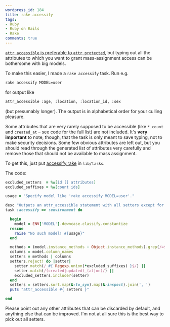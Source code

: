 ```yaml
---
wordpress_id: 184
title: rake accessify
tags:
- Ruby
- Ruby on Rails
- Rake
comments: true
---
```

<a href="http://somethinglearned.com/articles/2006/05/24/best-practices-a-strong-case-for-attr_accessible-part-2"><code>attr_accessible</code> is preferable to <code>attr_protected</code></a>, but typing out all the attributes to which you want to grant mass-assignment access can be bothersome with big models.

To make this easier, I made a <code>rake accessify</code> task. Run e.g.

``` bash
rake accessify MODEL=user
```
for output like

``` bash
attr_accessible :age, :location, :location_id, :sex
```
(but presumably longer). The output is in alphabetical order for your culling pleasure.

<!--more-->

Some attributes that are very rarely supposed to be accessible (like <code>*_count</code> and <code>created_at</code> – see code for the full list) are not included. It's <strong>very important</strong> to note, though, that the task is only meant to save typing, not to make security decisions. Some few obvious attributes are left out, but you should read through the generated list of attributes very carefully and remove those that should not be available to mass assignment.

To get this, just put <a href="https://henrik.nyh.se/uploads/accessify.rake">accessify.rake</a> in <code>lib/tasks</code>.

The code:

``` ruby
excluded_setters  = %w[id [] attributes]
excluded_suffixes = %w[count ids]

usage = "Specify model like 'rake accessify MODEL=user'."

desc "Outputs an attr_accessible statement with all setters except for those that typically are not for mass assigment, like *_count, *_ids and {created,updated}_{at,on}. #{usage} Note that this task is only meant to save the effort of typing in attributes manually; it does not make any security decisions for you. Read through the generated list of attributes very carefully and remove those that should not be available to mass assignment."
task :accessify => :environment do

  begin
    model = ENV['MODEL'].downcase.classify.constantize
  rescue
    raise "No such model! #{usage}"
  end

  methods = (model.instance_methods - Object.instance_methods).grep(/=$/).map(&:chop)
  columns = model.column_names
  setters = methods | columns
  setters.reject! do |setter|
    setter.match(/_#{ Regexp.union(*excluded_suffixes) }$/) ||
    setter.match(/(created|updated)_(at|on)/) ||
    excluded_setters.include?(setter)
  end
  setters = setters.sort.map(&:to_sym).map(&:inspect).join(', ')
  puts "attr_accessible #{ setters }"

end
```

Please point out any other attributes that can be discarded by default, and anything else that can be improved. I'm not at all sure this is the best way to pick out all setters.
